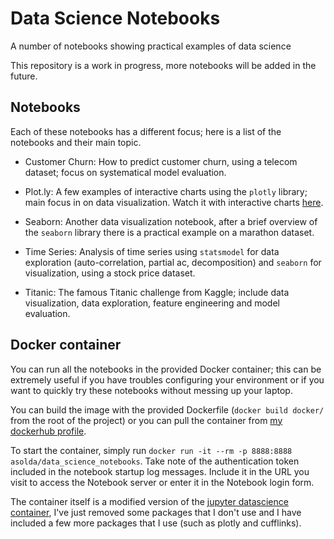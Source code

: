 # Data Science Notebooks
A number of notebooks showing practical examples of data science


This repository is a work in progress, more notebooks will be added in the future.

## Notebooks

Each of these notebooks has a different focus; here is a list of the notebooks and their main topic.

- Customer Churn: How to predict customer churn, using a telecom dataset; focus on systematical model evaluation.

- Plot.ly: A few examples of interactive charts using the `plotly` library; main focus in on data visualization. Watch it with interactive charts [here](http://nbviewer.jupyter.org/github/asolda/data_science_notebooks/blob/master/plotly.ipynb).

- Seaborn: Another data visualization notebook, after a brief overview of the `seaborn` library there is a practical example on a marathon dataset.

- Time Series: Analysis of time series using `statsmodel` for data exploration (auto-correlation, partial ac, decomposition) and `seaborn` for visualization, using a stock price dataset.

- Titanic: The famous Titanic challenge from Kaggle; include data visualization, data exploration, feature engineering and model evaluation.

## Docker container

You can run all the notebooks in the provided Docker container; this can be extremely useful if you have troubles configuring your environment or if you want to quickly try these notebooks without messing up your laptop.

You can build the image with the provided Dockerfile (`docker build docker/` from the root of the project) or you can pull the container from [my dockerhub profile](https://hub.docker.com/r/asolda/data_science_notebooks/).

To start the container, simply run `docker run -it --rm -p 8888:8888 asolda/data_science_notebooks`. Take note of the authentication token included in the notebook startup log messages. Include it in the URL you visit to access the Notebook server or enter it in the Notebook login form.

The container itself is a modified version of the [jupyter datascience container](https://github.com/jupyter/docker-stacks/tree/master/datascience-notebook), I've just removed some packages that I don't use and I have included a few more packages that I use (such as plotly and cufflinks).
